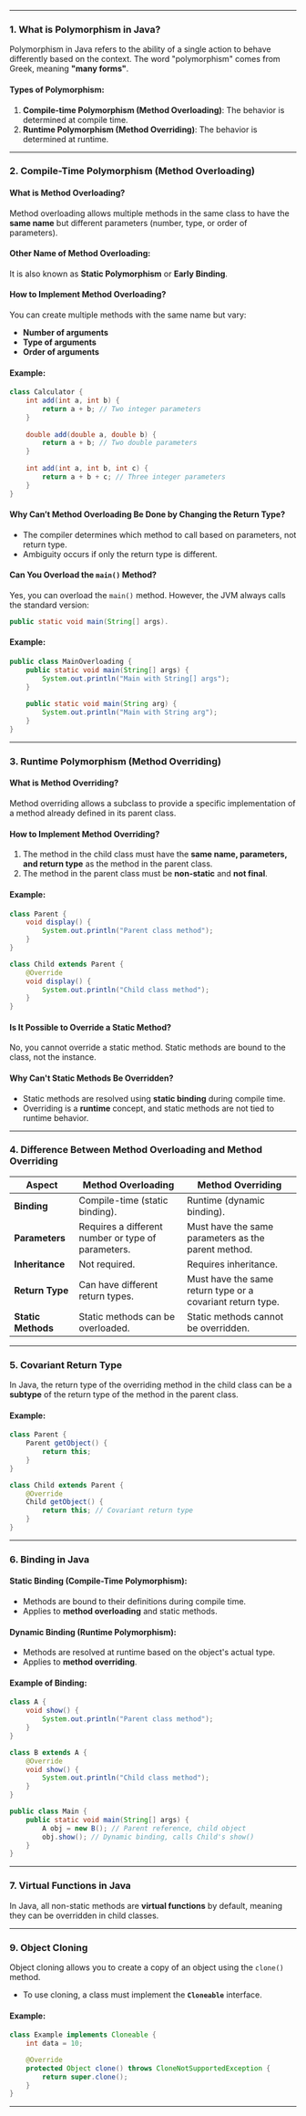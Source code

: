 
---

### **1. What is Polymorphism in Java?**

Polymorphism in Java refers to the ability of a single action to behave differently based on the context. The word "polymorphism" comes from Greek, meaning **"many forms"**.

#### Types of Polymorphism:

1. **Compile-time Polymorphism (Method Overloading)**: The behavior is determined at compile time.
2. **Runtime Polymorphism (Method Overriding)**: The behavior is determined at runtime.

---

### **2. Compile-Time Polymorphism (Method Overloading)**

#### **What is Method Overloading?**

Method overloading allows multiple methods in the same class to have the **same name** but different parameters (number, type, or order of parameters).

#### Other Name of Method Overloading:

It is also known as **Static Polymorphism** or **Early Binding**.

#### **How to Implement Method Overloading?**

You can create multiple methods with the same name but vary:

- **Number of arguments**
- **Type of arguments**
- **Order of arguments**

#### Example:

```java
class Calculator {
    int add(int a, int b) {
        return a + b; // Two integer parameters
    }
    
    double add(double a, double b) {
        return a + b; // Two double parameters
    }
    
    int add(int a, int b, int c) {
        return a + b + c; // Three integer parameters
    }
}
```

#### Why Can’t Method Overloading Be Done by Changing the Return Type?

- The compiler determines which method to call based on parameters, not return type.
- Ambiguity occurs if only the return type is different.

#### Can You Overload the `main()` Method?

Yes, you can overload the `main()` method. However, the JVM always calls the standard version:

```java
public static void main(String[] args).
```

#### Example:

```java
public class MainOverloading {
    public static void main(String[] args) {
        System.out.println("Main with String[] args");
    }
    
    public static void main(String arg) {
        System.out.println("Main with String arg");
    }
}
```

---

### **3. Runtime Polymorphism (Method Overriding)**

#### **What is Method Overriding?**

Method overriding allows a subclass to provide a specific implementation of a method already defined in its parent class.

#### How to Implement Method Overriding?

1. The method in the child class must have the **same name, parameters, and return type** as the method in the parent class.
2. The method in the parent class must be **non-static** and **not final**.

#### Example:

```java
class Parent {
    void display() {
        System.out.println("Parent class method");
    }
}

class Child extends Parent {
    @Override
    void display() {
        System.out.println("Child class method");
    }
}
```

#### Is It Possible to Override a Static Method?

No, you cannot override a static method. Static methods are bound to the class, not the instance.

#### Why Can't Static Methods Be Overridden?

- Static methods are resolved using **static binding** during compile time.
- Overriding is a **runtime** concept, and static methods are not tied to runtime behavior.

---

### **4. Difference Between Method Overloading and Method Overriding**

|**Aspect**|**Method Overloading**|**Method Overriding**|
|---|---|---|
|**Binding**|Compile-time (static binding).|Runtime (dynamic binding).|
|**Parameters**|Requires a different number or type of parameters.|Must have the same parameters as the parent method.|
|**Inheritance**|Not required.|Requires inheritance.|
|**Return Type**|Can have different return types.|Must have the same return type or a covariant return type.|
|**Static Methods**|Static methods can be overloaded.|Static methods cannot be overridden.|

---

### **5. Covariant Return Type**

In Java, the return type of the overriding method in the child class can be a **subtype** of the return type of the method in the parent class.

#### Example:

```java
class Parent {
    Parent getObject() {
        return this;
    }
}

class Child extends Parent {
    @Override
    Child getObject() {
        return this; // Covariant return type
    }
}
```

---

### **6. Binding in Java**

#### **Static Binding (Compile-Time Polymorphism)**:

- Methods are bound to their definitions during compile time.
- Applies to **method overloading** and static methods.

#### **Dynamic Binding (Runtime Polymorphism)**:

- Methods are resolved at runtime based on the object's actual type.
- Applies to **method overriding**.

#### Example of Binding:

```java
class A {
    void show() {
        System.out.println("Parent class method");
    }
}

class B extends A {
    @Override
    void show() {
        System.out.println("Child class method");
    }
}

public class Main {
    public static void main(String[] args) {
        A obj = new B(); // Parent reference, child object
        obj.show(); // Dynamic binding, calls Child's show()
    }
}
```

---

### **7. Virtual Functions in Java**

In Java, all non-static methods are **virtual functions** by default, meaning they can be overridden in child classes.

---

### **9. Object Cloning**

Object cloning allows you to create a copy of an object using the `clone()` method.

- To use cloning, a class must implement the **`Cloneable`** interface.

#### Example:

```java
class Example implements Cloneable {
    int data = 10;

    @Override
    protected Object clone() throws CloneNotSupportedException {
        return super.clone();
    }
}
```

---
